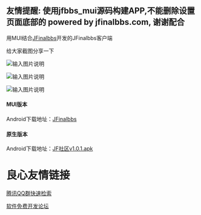 ## 友情提醒: 使用jfbbs_mui源码构建APP,不能删除设置页面底部的 powered by jfinalbbs.com, 谢谢配合

用MUI结合[JFinalbbs](http://jfinalbbs.com)开发的JFinalbbs客户端

给大家截图分享一下

![输入图片说明](http://git.oschina.net/uploads/images/2016/0303/152717_3f315eb3_82603.png "在这里输入图片标题")

![输入图片说明](http://git.oschina.net/uploads/images/2016/0303/152734_8a27db26_82603.png "在这里输入图片标题")

![输入图片说明](http://git.oschina.net/uploads/images/2016/0303/152440_eb5b3c96_82603.png "在这里输入图片标题")

#### MUI版本

Android下载地址：[JFinalbbs](http://fir.im/k3q2)

#### 原生版本

Android下载地址：[JF社区v1.0.1.apk](http://pan.baidu.com/s/1jGjE7t0?qq-pf-to=pcqq.group)

 # 良心友情链接

[腾讯QQ群快速检索](http://u.720life.cn/s/8cf73f7c)

[软件免费开发论坛](http://u.720life.cn/s/bbb01dc0)